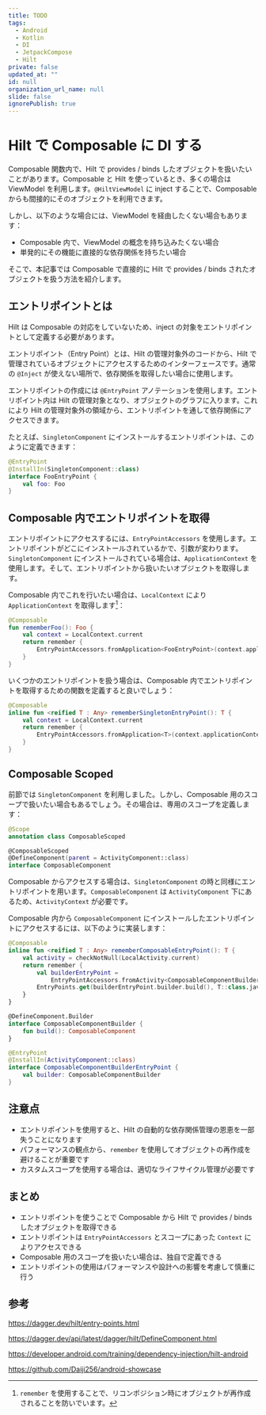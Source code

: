 ```yaml
---
title: TODO
tags:
  - Android
  - Kotlin
  - DI
  - JetpackCompose
  - Hilt
private: false
updated_at: ""
id: null
organization_url_name: null
slide: false
ignorePublish: true
---
```


# Hilt で Composable に DI する

Composable 関数内で、Hilt で provides / binds したオブジェクトを扱いたいことがあります。Composable と Hilt を使っているとき、多くの場合は ViewModel を利用します。`@HiltViewModel` に inject することで、Composable からも間接的にそのオブジェクトを利用できます。

しかし、以下のような場合には、ViewModel を経由したくない場合もあります：

- Composable 内で、ViewModel の概念を持ち込みたくない場合
- 単発的にその機能に直接的な依存関係を持ちたい場合

そこで、本記事では Composable で直接的に Hilt で provides / binds されたオブジェクトを扱う方法を紹介します。

## エントリポイントとは

Hilt は Composable の対応をしていないため、inject の対象をエントリポイントとして定義する必要があります。

エントリポイント（Entry Point）とは、Hilt の管理対象外のコードから、Hilt で管理されているオブジェクトにアクセスするためのインターフェースです。通常の `@Inject` が使えない場所で、依存関係を取得したい場合に使用します。

エントリポイントの作成には `@EntryPoint` アノテーションを使用します。エントリポイント内は Hilt の管理対象となり、オブジェクトのグラフに入ります。これにより Hilt の管理対象外の領域から、エントリポイントを通して依存関係にアクセスできます。

たとえば、`SingletonComponent` にインストールするエントリポイントは、このように定義できます：

```kotlin
@EntryPoint
@InstallIn(SingletonComponent::class)
interface FooEntryPoint {
    val foo: Foo
}
```

## Composable 内でエントリポイントを取得

エントリポイントにアクセスするには、`EntryPointAccessors` を使用します。エントリポイントがどこにインストールされているかで、引数が変わります。`SingletonComponent` にインストールされている場合は、`ApplicationContext` を使用します。そして、エントリポイントから扱いたいオブジェクトを取得します。

Composable 内でこれを行いたい場合は、`LocalContext` により `ApplicationContext` を取得します[^remember]：

[^remember]: `remember` を使用することで、リコンポジション時にオブジェクトが再作成されることを防いでいます。

```kotlin
@Composable
fun rememberFoo(): Foo {
    val context = LocalContext.current
    return remember {
        EntryPointAccessors.fromApplication<FooEntryPoint>(context.applicationContext).foo
    }
}
```

いくつかのエントリポイントを扱う場合は、Composable 内でエントリポイントを取得するための関数を定義すると良いでしょう：

```kotlin
@Composable
inline fun <reified T : Any> rememberSingletonEntryPoint(): T {
    val context = LocalContext.current
    return remember {
        EntryPointAccessors.fromApplication<T>(context.applicationContext)
    }
}
```

## Composable Scoped

前節では `SingletonComponent` を利用しました。しかし、Composable 用のスコープで扱いたい場合もあるでしょう。その場合は、専用のスコープを定義します：

```kotlin
@Scope
annotation class ComposableScoped

@ComposableScoped
@DefineComponent(parent = ActivityComponent::class)
interface ComposableComponent
```

Composable からアクセスする場合は、`SingletonComponent` の時と同様にエントリポイントを用います。`ComposableComponent` は `ActivityComponent` 下にあるため、`ActivityContext` が必要です。

Composable 内から `ComposableComponent` にインストールしたエントリポイントにアクセスするには、以下のように実装します：

```kotlin
@Composable
inline fun <reified T : Any> rememberComposableEntryPoint(): T {
    val activity = checkNotNull(LocalActivity.current)
    return remember {
        val builderEntryPoint =
            EntryPointAccessors.fromActivity<ComposableComponentBuilderEntryPoint>(activity)
        EntryPoints.get(builderEntryPoint.builder.build(), T::class.java)
    }
}

@DefineComponent.Builder
interface ComposableComponentBuilder {
    fun build(): ComposableComponent
}

@EntryPoint
@InstallIn(ActivityComponent::class)
interface ComposableComponentBuilderEntryPoint {
    val builder: ComposableComponentBuilder
}
```

## 注意点

- エントリポイントを使用すると、Hilt の自動的な依存関係管理の恩恵を一部失うことになります
- パフォーマンスの観点から、`remember` を使用してオブジェクトの再作成を避けることが重要です
- カスタムスコープを使用する場合は、適切なライフサイクル管理が必要です

## まとめ

- エントリポイントを使うことで Composable から Hilt で provides / binds したオブジェクトを取得できる
- エントリポイントは `EntryPointAccessors` とスコープにあった `Context` によりアクセスできる
- Composable 用のスコープを扱いたい場合は、独自で定義できる
- エントリポイントの使用はパフォーマンスや設計への影響を考慮して慎重に行う

## 参考

https://dagger.dev/hilt/entry-points.html

https://dagger.dev/api/latest/dagger/hilt/DefineComponent.html

https://developer.android.com/training/dependency-injection/hilt-android

https://github.com/Daiji256/android-showcase
